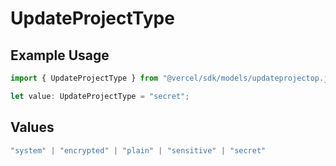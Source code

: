 # UpdateProjectType

## Example Usage

```typescript
import { UpdateProjectType } from "@vercel/sdk/models/updateprojectop.js";

let value: UpdateProjectType = "secret";
```

## Values

```typescript
"system" | "encrypted" | "plain" | "sensitive" | "secret"
```